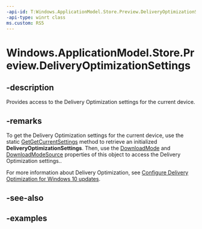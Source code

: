 ```yaml
---
-api-id: T:Windows.ApplicationModel.Store.Preview.DeliveryOptimizationSettings
-api-type: winrt class
ms.custom: RS5
---
```


<!-- Class syntax.
public class DeliveryOptimizationSettings
-->

# Windows.ApplicationModel.Store.Preview.DeliveryOptimizationSettings

## -description
Provides access to the Delivery Optimization settings for the current device.

## -remarks
To get the Delivery Optimization settings for the current device, use the static [GetGetCurrentSettings](deliveryoptimizationsettings_getcurrentsettings.md) method to retrieve an initialized **DeliveryOptimizationSettings**. Then, use the [DownloadMode](deliveryoptimizationsettings_downloadmode.md) and [DownloadModeSource](deliveryoptimizationsettings_downloadmodesource.md) properties of this object to access the Delivery Optimization settings..

For more information about Delivery Optimization, see [Configure Delivery Optimization for Windows 10 updates](https://docs.microsoft.com/windows/deployment/update/waas-delivery-optimization).

## -see-also

## -examples
